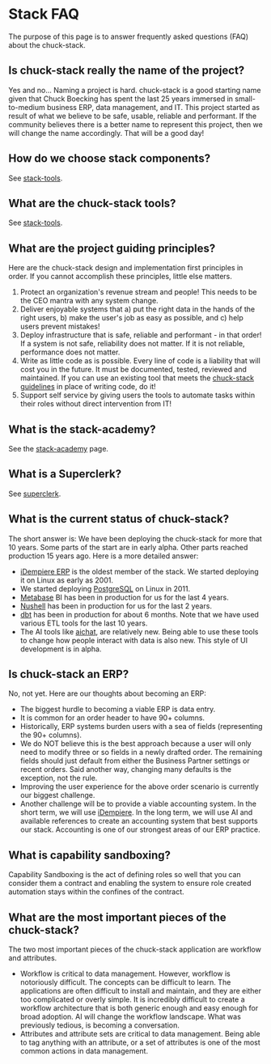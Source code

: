 # Stack FAQ

The purpose of this page is to answer frequently asked questions (FAQ) about the chuck-stack.

## Is chuck-stack really the name of the project?

Yes and no... Naming a project is hard. chuck-stack is a good starting name given that Chuck Boecking has spent the last 25 years immersed in small-to-medium business ERP, data management, and IT. This project started as result of what we believe to be safe, usable, reliable and performant. If the community believes there is a better name to represent this project, then we will change the name accordingly. That will be a good day!

## How do we choose stack components?

See [stack-tools](./stack-tools.md).

## What are the chuck-stack tools?

See [stack-tools](./stack-tools.md).

## What are the project guiding principles?

Here are the chuck-stack design and implementation first principles in order. If you cannot accomplish these principles, little else matters.

1.  Protect an organization's revenue stream and people! This needs to be the CEO mantra with any system change.
2.  Deliver enjoyable systems that a) put the right data in the hands of the right users, b) make the user's job as easy as possible, and c) help users prevent mistakes!
3.  Deploy infrastructure that is safe, reliable and performant - in that order! If a system is not safe, reliability does not matter. If it is not reliable, performance does not matter.
4.  Write as little code as is possible. Every line of code is a liability that will cost you in the future. It must be documented, tested, reviewed and maintained. If you can use an existing tool that meets the [chuck-stack guidelines](https://www.chuck-stack.org/stack-faq.html#how-choose) in place of writing code, do it!
5.  Support self service by giving users the tools to automate tasks within their roles without direct intervention from IT!

## What is the stack-academy?

See the [stack-academy](./stack-academy.md) page.

## What is a Superclerk?

See [superclerk](./terminology.html#superclerk).

## What is the current status of chuck-stack?

The short answer is: We have been deploying the chuck-stack for more that 10 years. Some parts of the start are in early alpha. Other parts reached production 15 years ago. Here is a more detailed answer:

-   [iDempiere ERP](https://www.idempiere.org/) is the oldest member of the stack. We started deploying it on Linux as early as 2001.
-   We started deploying [PostgreSQL](https://www.postgresql.org/) on Linux in 2011.
-   [Metabase](https://www.metabase.com/) BI has been in production for us for the last 4 years.
-   [Nushell](https://www.nushell.sh/) has been in production for us for the last 2 years.
-   [dbt](https://www.getdbt.com/) has been in production for about 6 months. Note that we have used various ETL tools for the last 10 years.
-   The AI tools like [aichat](https://github.com/sigoden/aichat), are relatively new. Being able to use these tools to change how people interact with data is also new. This style of UI development is in alpha.

## Is chuck-stack an ERP?

No, not yet. Here are our thoughts about becoming an ERP:

-   The biggest hurdle to becoming a viable ERP is data entry.
-   It is common for an order header to have 90+ columns.
-   Historically, ERP systems burden users with a sea of fields (representing the 90+ columns).
-   We do NOT believe this is the best approach because a user will only need to modify three or so fields in a newly drafted order. The remaining fields should just default from either the Business Partner settings or recent orders. Said another way, changing many defaults is the exception, not the rule.
-   Improving the user experience for the above order scenario is currently our biggest challenge.
-   Another challenge will be to provide a viable accounting system. In the short term, we will use [iDempiere](https://www.idempiere.org/). In the long term, we will use AI and available references to create an accounting system that best supports our stack. Accounting is one of our strongest areas of our ERP practice.

## What is capability sandboxing?

Capability Sandboxing is the act of defining roles so well that you can consider them a contract and enabling the system to ensure role created automation stays within the confines of the contract.

## What are the most important pieces of the chuck-stack?

The two most important pieces of the chuck-stack application are workflow and attributes.

-   Workflow is critical to data management. However, workflow is notoriously difficult. The concepts can be difficult to learn. The applications are often difficult to install and maintain, and they are either too complicated or overly simple. It is incredibly difficult to create a workflow architecture that is both generic enough and easy enough for broad adoption. AI will change the workflow landscape. What was previously tedious, is becoming a conversation.
-   Attributes and attribute sets are critical to data management. Being able to tag anything with an attribute, or a set of attributes is one of the most common actions in data management.
